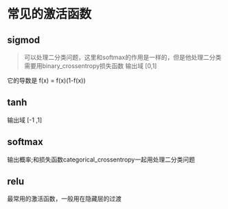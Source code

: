 # 常见的激活函数

## sigmod

> 可以处理二分类问题，这里和softmax的作用是一样的，但是他处理二分类需要用binary_crossentropy损失函数
输出域 [0,1] 

它的导数是 f(x) = f(x)(1-f(x))
## tanh
输出域 [-1 ,1]

## softmax

输出概率;和损失函数categorical_crossentropy一起用处理二分类问题


## relu

最常用的激活函数，一般用在隐藏层的过渡